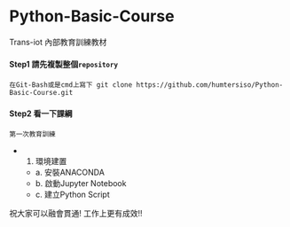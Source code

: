 # Python-Basic-Course
Trans-iot 內部教育訓練教材


#### Step1 請先複製整個`repository`
```
在Git-Bash或是cmd上寫下 git clone https://github.com/humtersiso/Python-Basic-Course.git
```

#### Step2 看一下課綱

```
第一次教育訓練
```
* 1.	環境建置
  *  a.	安裝ANACONDA
  *  b.	啟動Jupyter Notebook
  *  c.	建立Python Script
















祝大家可以融會貫通! 工作上更有成效!!
